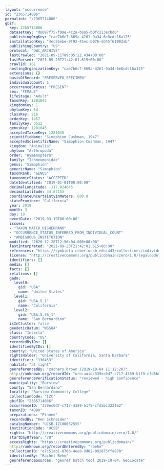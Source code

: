 ```yaml
---
layout: "occurrence"
id: "2365714086"
permalink: "/2365714086"
gbif:
  key: 2365714086
  datasetKey: "d6097f75-f99e-4c2a-b8a5-b0fc213ecbd0"
  publishingOrgKey: "cae7b6c7-669a-4261-9a34-6e8cdc16a125"
  installationKey: "4ec55ebe-9f92-45ec-b076-dd45f61003ab"
  publishingCountry: "US"
  protocol: "DWC_ARCHIVE"
  lastCrawled: "2021-09-11T09:05:22.434+00:00"
  lastParsed: "2021-09-23T21:42:01.615+00:00"
  crawlId: 161
  hostingOrganizationKey: "cae7b6c7-669a-4261-9a34-6e8cdc16a125"
  extensions: {}
  basisOfRecord: "PRESERVED_SPECIMEN"
  individualCount: 1
  occurrenceStatus: "PRESENT"
  sex: "FEMALE"
  lifeStage: "Adult"
  taxonKey: 1281045
  kingdomKey: 1
  phylumKey: 54
  classKey: 216
  orderKey: 1457
  familyKey: 3512
  genusKey: 1281045
  acceptedTaxonKey: 1281045
  scientificName: "Simophion Cushman, 1947"
  acceptedScientificName: "Simophion Cushman, 1947"
  kingdom: "Animalia"
  phylum: "Arthropoda"
  order: "Hymenoptera"
  family: "Ichneumonidae"
  genus: "Simophion"
  genericName: "Simophion"
  taxonRank: "GENUS"
  taxonomicStatus: "ACCEPTED"
  dateIdentified: "2019-01-01T00:00:00"
  decimalLongitude: -117.024645
  decimalLatitude: 34.87155
  coordinateUncertaintyInMeters: 600.0
  stateProvince: "California"
  year: 2019
  month: 3
  day: 19
  eventDate: "2019-03-19T00:00:00"
  issues:
  - "TAXON_MATCH_HIGHERRANK"
  - "OCCURRENCE_STATUS_INFERRED_FROM_INDIVIDUAL_COUNT"
  - "AMBIGUOUS_INSTITUTION"
  modified: "2020-12-28T12:56:04.000+00:00"
  lastInterpreted: "2021-09-23T21:42:01.615+00:00"
  references: "https://symbiota.ccber.ucsb.edu:443/collections/individual/index.php?occid=130453"
  license: "http://creativecommons.org/publicdomain/zero/1.0/legalcode"
  identifiers: []
  media: []
  facts: []
  relations: []
  gadm:
    level0:
      gid: "USA"
      name: "United States"
    level1:
      gid: "USA.5_1"
      name: "California"
    level2:
      gid: "USA.5.36_1"
      name: "San Bernardino"
  isInCluster: false
  geodeticDatum: "WGS84"
  class: "Insecta"
  countryCode: "US"
  recordedByIDs: []
  identifiedByIDs: []
  country: "United States of America"
  rightsHolder: "University of California, Santa Barbara"
  identifier: "130453"
  habitat: "at light"
  georeferencedBy: "zachary_brown (2019-10-04 11:12:20)"
  http://unknown.org/recordId: "urn:uuid:339ec0d7-c717-4389-b1f9-cfd5bc322fe2"
  georeferenceVerificationStatus: "reviewed - high confidence"
  municipality: "Barstow"
  county: "San Bernardino"
  locality: "Barstow Community College"
  collectionCode: "IZC"
  gbifID: "2365714086"
  occurrenceID: "339ec0d7-c717-4389-b1f9-cfd5bc322fe2"
  taxonID: "4898"
  preparations: "Pinned"
  recordedBy: "Ken Schneider"
  catalogNumber: "UCSB-IZC00032555"
  institutionCode: "UCSB"
  rights: "http://creativecommons.org/publicdomain/zero/1.0/"
  startDayOfYear: "78"
  accessRights: "https://creativecommons.org/publicdomain/"
  http://unknown.org/recordEnteredBy: "rbehm"
  collectionID: "e7c51ab1-870b-4ee8-9d62-092875ffa870"
  identifiedBy: "Rachel Behm"
  georeferenceSources: "georef batch tool 2019-10-04; GeoLocate"
---
```

